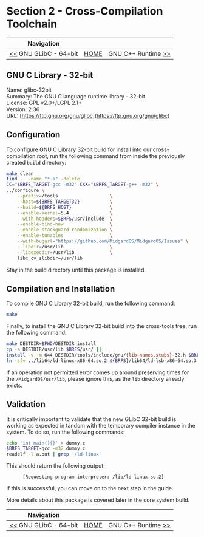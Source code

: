 # Section 2 - Cross-Compilation Toolchain

| Navigation |||
| --- | --- | ---: |
| [<<](./GNUGLibC64bit.md) GNU GLibC - 64-bit | [HOME](../README.md) | GNU C++ Runtime [>>](./LibStdC++.md) |

## GNU C Library - 32-bit

Name: glibc-32bit<br />
Summary: The GNU C language runtime library - 32-bit<br />
License: GPL v2.0+/LGPL 2.1+<br />
Version: 2.36<br />
URL: [https://ftp.gnu.org/gnu/glibc](https://ftp.gnu.org/gnu/glibc)<br />

## Configuration

To configure GNU C Library 32-bit build for install into our cross-compilation root, run the following command from inside the previously created `build` directory:

```bash
make clean
find .. -name "*.a" -delete
CC="$BRFS_TARGET-gcc -m32" CXX="$BRFS_TARGET-g++ -m32" \
../configure \
    --prefix=/tools                   \
    --host=${BRFS_TARGET32}           \
    --build=${BRFS_HOST}              \
    --enable-kernel=5.4               \
    --with-headers=$BRFS/usr/include  \
    --enable-bind-now                 \
    --enable-stackguard-randomization \
    --enable-tunables                 \
    --with-bugurl="https://github.com/MidgardOS/MidgardOS/Issues" \
    --libdir=/usr/lib                 \
    --libexecdir=/usr/lib             \
    libc_cv_slibdir=/usr/lib
```

Stay in the build directory until this package is installed.

## Compilation and Installation

To compile GNU C Library 32-bit build, run the following command:

```bash
make
```

Finally, to install the GNU C Library 32-bit build into the cross-tools tree, run the following command:

```bash
make DESTDIR=$PWD/DESTDIR install
cp -a DESTDIR/usr/lib $BRFS/usr/ ||:
install -v -m 644 DESTDIR/tools/include/gnu/{lib-names,stubs}-32.h $BRFS/usr/include/gnu
ln -sfv ../lib64/ld-linux-x86-64.so.2 ${BRFS}/lib64/ld-lsb-x86-64.so.3
```

If an operation not permitted error comes up around preserving times for the `/MidgardOS/usr/lib`, please ignore this, as the `lib` directory already exists.

## Validation

It is critically important to validate that the new GLibC 32-bit build is working as expected in tandom with the temporary compiler instance in the system. To do so, run the following commands:

```bash
echo 'int main(){}' > dummy.c
$BRFS_TARGET-gcc -m32 dummy.c
readelf -l a.out | grep '/ld-linux'
```

This should return the following output:
```
      [Requesting program interpreter: /lib/ld-linux.so.2]
```

If this is successful, you can move on to the next step in the guide.

More details about this package is covered later in the core system build.

| Navigation |||
| --- | --- | ---: |
| [<<](./GNUGLibC64bit.md) GNU GLibC - 64-bit | [HOME](../README.md) | GNU C++ Runtime [>>](./LibStdC++.md) |
